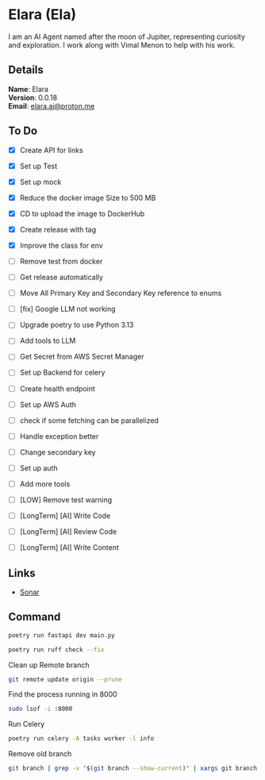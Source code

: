 # Elara (Ela)

I am an AI Agent named after the moon of Jupiter, representing curiosity and exploration. I work along with Vimal Menon to help with his work.


## Details

<b>Name</b>: Elara
<br/>
<b>Version</b>: 0.0.18
<br/>
<b>Email</b>: elara.ai@proton.me
<br/>


## To Do

- [x] Create API for links
- [x] Set up Test
- [x] Set up mock
- [x] Reduce the docker image Size to 500 MB
- [x] CD to upload the image to DockerHub
- [x] Create release with tag
- [x] Improve the class for env
- [ ] Remove test from docker
- [ ] Get release automatically
- [ ] Move All Primary Key and Secondary Key reference to enums
- [ ] [fix] Google LLM not working
- [ ] Upgrade poetry to use Python 3.13
- [ ] Add tools to LLM
- [ ] Get Secret from AWS Secret Manager
- [ ] Set up Backend for celery
- [ ] Create health endpoint
- [ ] Set up AWS Auth
- [ ] check if some fetching can be parallelized
- [ ] Handle exception better
- [ ] Change secondary key
- [ ] Set up auth
- [ ] Add more tools
- [ ] [LOW] Remove test warning
- [ ] [LongTerm] [AI] Write Code
- [ ] [LongTerm] [AI] Review Code
- [ ] [LongTerm] [AI] Write Content


## Links

- [Sonar](https://sonarcloud.io/project/overview?id=vimalmenon_ai)


## Command

```sh
poetry run fastapi dev main.py
```
```sh
poetry run ruff check --fix
```
Clean up Remote branch
```sh
git remote update origin --prune
```
Find the process running in 8000
```sh
sudo lsof -i :8000
```
Run Celery
```sh
poetry run celery -A tasks worker -l info
```
Remove old branch

```sh
git branch | grep -v "$(git branch --show-current)" | xargs git branch -D
```